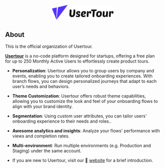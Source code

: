 <p align="center">
  <a href="usertour.io" target="_blank" align="center" alt="Go to Usertour website">
   <picture>
      <img width="200" src="https://github.com/usertour/.github/blob/main/profile/logo.svg" alt="Usertour logo">
    </picture>
  </a>
</p>

## About

This is the official organization of Usertour.

**[Usertour](https://www.usertour.io)** is a no-code platform designed for startups, offering a free plan for up to 250 Monthly Active Users to effortlessly create product tours.

- **Personalization**: Usertour allows you to group users by company and events, enabling you to create tailored onboarding experiences. With branch flows, you can design personalized journeys that adapt to each user’s needs and behaviors.
- **Theme Customization**: Usertour offers robust theme capabilities, allowing you to customize the look and feel of your onboarding flows to align with your brand identity.
- **Segmentation**: Using custom user attributes, you can tailor users' onboarding experience to their needs and roles..
- **Awesome analytics and insights**: Analyze your flows' performance with views and completion rates.
- **Multi-environment**: Run multiple environments (e.g. Production and Staging) under the same account.



- If you are new to Usertour, visit our 🎨 [website](https://usertour.io) for a brief introduction.
